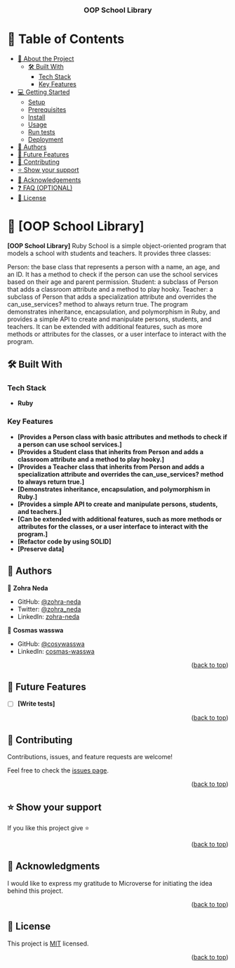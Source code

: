 <a name="readme-top"></a>

<!--
HOW TO USE:
This is an example of how you may give instructions on setting up your project locally.

Modify this file to match your project and remove sections that don't apply.

REQUIRED SECTIONS:
- Table of Contents
- About the Project
  - Built With
  - Live Demo
- Getting Started
- Authors
- Future Features
- Contributing
- Show your support
- Acknowledgements
- License

OPTIONAL SECTIONS:
- FAQ

After you're finished please remove all the comments and instructions!
-->

<div align="center">
  <!-- You are encouraged to replace this logo with your own! Otherwise you can also remove it. -->
  <br/>

  <h3><b>OOP School Library</b></h3>

</div>

<!-- TABLE OF CONTENTS -->

# 📗 Table of Contents

- [📖 About the Project](#about-project)
  - [🛠 Built With](#built-with)
    - [Tech Stack](#tech-stack)
    - [Key Features](#key-features)
- [💻 Getting Started](#getting-started)
  - [Setup](#setup)
  - [Prerequisites](#prerequisites)
  - [Install](#install)
  - [Usage](#usage)
  - [Run tests](#run-tests)
  - [Deployment](#deployment)
- [👥 Authors](#authors)
- [🔭 Future Features](#future-features)
- [🤝 Contributing](#contributing)
- [⭐️ Show your support](#support)
- [🙏 Acknowledgements](#acknowledgements)
- [❓ FAQ (OPTIONAL)](#faq)
- [📝 License](#license)

<!-- PROJECT DESCRIPTION -->

# 📖 [OOP School Library] <a name="about-project"></a>

**[OOP School Library]** Ruby School is a simple object-oriented program that models a school with students and teachers. It provides three classes:

Person: the base class that represents a person with a name, an age, and an ID. It has a method to check if the person can use the school services based on their age and parent permission.
Student: a subclass of Person that adds a classroom attribute and a method to play hooky.
Teacher: a subclass of Person that adds a specialization attribute and overrides the can_use_services? method to always return true.
The program demonstrates inheritance, encapsulation, and polymorphism in Ruby, and provides a simple API to create and manipulate persons, students, and teachers. It can be extended with additional features, such as more methods or attributes for the classes, or a user interface to interact with the program.

## 🛠 Built With <a name="built-with"></a>
### Tech Stack <a name="tech-stack"></a>

- **Ruby**

<!-- Features -->

### Key Features <a name="key-features"></a>

- **[Provides a Person class with basic attributes and methods to check if a person can use school services.]**
- **[Provides a Student class that inherits from Person and adds a classroom attribute and a method to play hooky.]**
- **[Provides a Teacher class that inherits from Person and adds a specialization attribute and overrides the can_use_services? method to always return true.]**
- **[Demonstrates inheritance, encapsulation, and polymorphism in Ruby.]**
- **[Provides a simple API to create and manipulate persons, students, and teachers.]**
- **[Can be extended with additional features, such as more methods or attributes for the classes, or a user interface to interact with the program.]**
- **[Refactor code by using SOLID]**
- **[Preserve data]**




<!-- AUTHORS -->

## 👥 Authors <a name="authors"></a>


👤 **Zohra Neda**

- GitHub: [@zohra-neda](https://github.com/zohra-neda)
- Twitter: [@zohra_neda](https://twitter.com/zohra_neda)
- LinkedIn: [zohra-neda](https://www.linkedin.com/in/zohra-neda)

👤 **Cosmas wasswa**

- GitHub: [@cosywasswa](https://github.com/cosywasswa)
- LinkedIn: [cosmas-wasswa](https://www.linkedin.com/in/cosmas-wasswa)

<p align="right">(<a href="#readme-top">back to top</a>)</p>

<!-- FUTURE FEATURES -->

## 🔭 Future Features <a name="future-features"></a>


- [ ] **[Write tests]**


<p align="right">(<a href="#readme-top">back to top</a>)</p>

<!-- CONTRIBUTING -->

## 🤝 Contributing <a name="contributing"></a>

Contributions, issues, and feature requests are welcome!

Feel free to check the [issues page](../../issues/).

<p align="right">(<a href="#readme-top">back to top</a>)</p>

<!-- SUPPORT -->

## ⭐️ Show your support <a name="support"></a>


If you like this project give ⭐️

<p align="right">(<a href="#readme-top">back to top</a>)</p>

<!-- ACKNOWLEDGEMENTS -->

## 🙏 Acknowledgments <a name="acknowledgements"></a>

I would like to express my gratitude to Microverse for initiating the idea behind this project.

<p align="right">(<a href="#readme-top">back to top</a>)</p>

<!-- LICENSE -->

## 📝 License <a name="license"></a>

This project is [MIT](./LICENSE) licensed.

<p align="right">(<a href="#readme-top">back to top</a>)</p>

